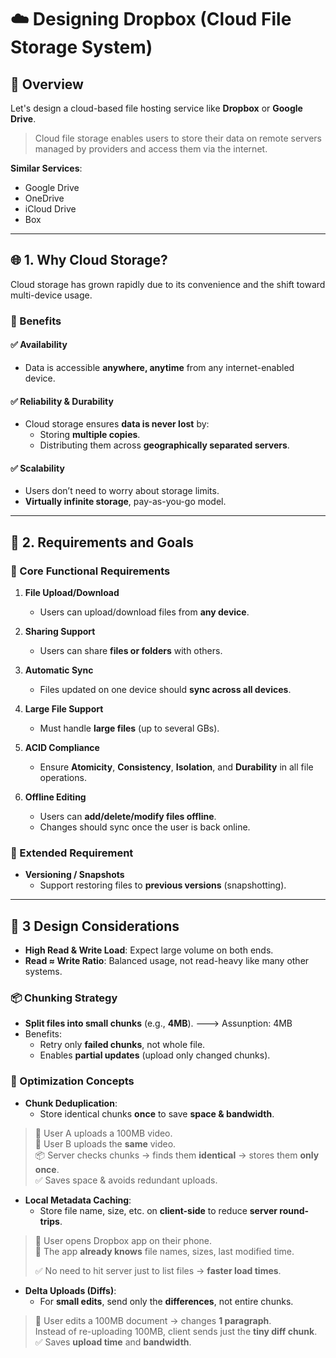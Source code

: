 # ☁️ Designing Dropbox (Cloud File Storage System)

## 📌 Overview

Let's design a cloud-based file hosting service like **Dropbox** or **Google Drive**.

> Cloud file storage enables users to store their data on remote servers managed by providers and access them via the internet.

**Similar Services**:  
- Google Drive  
- OneDrive  
- iCloud Drive  
- Box
  
---

## 🌐 1. Why Cloud Storage?

Cloud storage has grown rapidly due to its convenience and the shift toward multi-device usage.

### 🔑 Benefits

#### ✅ Availability  
- Data is accessible **anywhere, anytime** from any internet-enabled device. 
#### ✅ Reliability & Durability  
- Cloud storage ensures **data is never lost** by:
  - Storing **multiple copies**.
  - Distributing them across **geographically separated servers**.
#### ✅ Scalability  
- Users don’t need to worry about storage limits.
- **Virtually infinite storage**, pay-as-you-go model.
---

## 📌 2. Requirements and Goals

### 🎯 Core Functional Requirements

1. **File Upload/Download**  
   - Users can upload/download files from **any device**.

2. **Sharing Support**  
   - Users can share **files or folders** with others.

3. **Automatic Sync**  
   - Files updated on one device should **sync across all devices**.

4. **Large File Support**  
   - Must handle **large files** (up to several GBs).

5. **ACID Compliance**  
   - Ensure **Atomicity**, **Consistency**, **Isolation**, and **Durability** in all file operations.

6. **Offline Editing**  
   - Users can **add/delete/modify files offline**.  
   - Changes should sync once the user is back online.

### 🌟 Extended Requirement

- **Versioning / Snapshots**  
  - Support restoring files to **previous versions** (snapshotting).

---

## 📌 3 Design Considerations

- **High Read & Write Load**: Expect large volume on both ends.
- **Read ≈ Write Ratio**: Balanced usage, not read-heavy like many other systems.
### 📦 Chunking Strategy
- **Split files into small chunks** (e.g., **4MB**). ---> Assunption: 4MB 
- Benefits:
  - Retry only **failed chunks**, not whole file.
  - Enables **partial updates** (upload only changed chunks).
### 🧠 Optimization Concepts

- **Chunk Deduplication**:
  - Store identical chunks **once** to save **space & bandwidth**.
> 👤 User A uploads a 100MB video.  
> 👤 User B uploads the **same** video.  
> 📦 Server checks chunks → finds them **identical** → stores them **only once**.  
> ✅ Saves space & avoids redundant uploads.
- **Local Metadata Caching**:
  - Store file name, size, etc. on **client-side** to reduce **server round-trips**.
> 👤 User opens Dropbox app on their phone.  
> 📄 The app **already knows** file names, sizes, last modified time.
> 
> ✅ No need to hit server just to list files → **faster load times**.

- **Delta Uploads (Diffs)**:
  - For **small edits**, send only the **differences**, not entire chunks.
> 👤 User edits a 100MB document → changes **1 paragraph**.  
> Instead of re-uploading 100MB, client sends just the **tiny diff chunk**.  
> ✅ Saves **upload time** and **bandwidth**.
